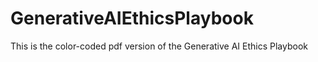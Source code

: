 # GenerativeAIEthicsPlaybook
This is the color-coded pdf version of the Generative AI Ethics Playbook
